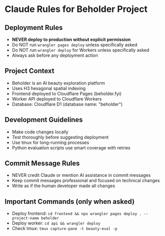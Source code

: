 # Claude Rules for Beholder Project

## Deployment Rules
- **NEVER deploy to production without explicit permission**
- Do NOT run `wrangler pages deploy` unless specifically asked
- Do NOT run `wrangler deploy` for Workers unless specifically asked
- Always ask before any deployment action

## Project Context
- Beholder is an AI beauty exploration platform
- Uses H3 hexagonal spatial indexing
- Frontend deployed to Cloudflare Pages (beholder.fyi)
- Worker API deployed to Cloudflare Workers
- Database: Cloudflare D1 (database name: "beholder")

## Development Guidelines
- Make code changes locally
- Test thoroughly before suggesting deployment
- Use tmux for long-running processes
- Python evaluation scripts use smart coverage with retries

## Commit Message Rules
- NEVER credit Claude or mention AI assistance in commit messages
- Keep commit messages professional and focused on technical changes
- Write as if the human developer made all changes

## Important Commands (only when asked)
- Deploy frontend: `cd frontend && npx wrangler pages deploy . --project-name beholder`
- Deploy worker: `cd api && wrangler deploy`
- Check tmux: `tmux capture-pane -t beauty-eval -p`